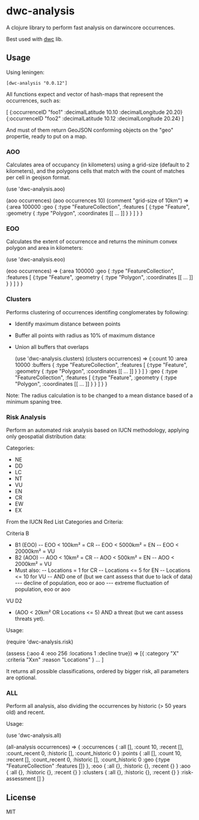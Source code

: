# dwc-analysis

A clojure library to perform fast analysis on darwincore occurrences.

Best used with [dwc](http://github.com/diogok/dwc) lib.

## Usage

Using leningen:

    [dwc-analysis "0.0.12"]

All functions expect and vector of hash-maps that represent the occurrences, such as:

  [
    {:occurrenceID "foo1" :decimalLatitude 10.10 :decimalLongitude 20.20}
    {:occurrenceID "foo2" :decimalLatitude 10.12 :decimalLongitude 20.24}
  ]

And must of them return GeoJSON conforming objects on the "geo" propertie, ready to put on a map.

### AOO

Calculates area of occupancy (in kilometers) using a grid-size (default to 2 kilometers), and the polygons cells that match with the count of matches per cell in geojson format.

  (use 'dwc-analysis.aoo)

  (aoo occurrences) 
  (aoo occurrences 10) (comment "grid-size of 10km")
  => {:area 100000
      :geo {
        :type "FeatureCollection",
        :features [
          {:type "Feature",
           :geometry {
             :type "Polygon",
             :coordinates [[ ... ]]
           }
          }
        ]
      }
     }

### EOO

Calculates the extent of occurrencce and returns the mininum convex polygon and area in kilometers:

  (use 'dwc-analysis.eoo)
   
  (eoo occurrences)
  => {:area 100000
      :geo {
        :type "FeatureCollection",
        :features [
          {:type "Feature",
           :geometry {
             :type "Polygon",
             :coordinates [[ ... ]]
           }
          }
        ]
      }
    } 

### Clusters 

Performs clustering of occurrences identifing conglomerates by following:

- Identify maximum distance between points
- Buffer all points with radius as 10% of maximum distance
- Union all buffers that overlaps

  (use 'dwc-analysis.clusters)
  (clusters occurrences)
  => {:count 10
      :area 10000
      :buffers {
        :type "FeatureCollection",
        :features [
          {:type "Feature",
           :geometry {
             :type "Polygon",
             :coordinates [[ ... ]]
           }
          }
        ]
      }
      :geo {
        :type "FeatureCollection",
        :features [
          {:type "Feature",
           :geometry {
             :type "Polygon",
             :coordinates [[ ... ]]
           }
          }
        ]
      }
    }

Note: The radius calculation is to be changed to a mean distance based of a minimum spaning tree.


### Risk Analysis

Perform an automated risk analysis based on IUCN methodology, applying only geospatial distribution data:

Categories:

- NE
- DD
- LC
- NT
- VU
- EN
- CR
- EW
- EX

From the IUCN Red List Categories and Criteria:

Criteria B 
- B1 (EOO)
-- EOO < 100km² = CR
-- EOO < 5000km² = EN
-- EOO < 20000km² = VU
- B2 (AOO)
-- AOO < 10km² = CR
-- AOO < 500km² = EN
-- AOO < 2000km² = VU
- Must also:
-- Locations = 1 for CR
-- Locations <= 5 for EN
-- Locations <= 10 for VU
-- AND one of (but we cant assess that due to lack of data)
--- decline of population, eoo or aoo
--- extreme fluctuation of population, eoo or aoo

VU D2
- (AOO < 20km² OR Locations <= 5) AND a threat (but we cant assess threats yet).

Usage:

  (require 'dwc-analysis.risk)

  (assess {:aoo 4 :eoo 256 :locations 1 :decline true})
    => [{ :category "X" :criteria "Xxn" :reason "Locations" } ... ]

It returns all possible classifications, ordered by bigger risk, all parameters are optional.

### ALL

Perform all analysis, also dividing the occurrences by historic (> 50 years old) and recent.

Usage:
    
   (use 'dwc-analysis.all)

   (all-analysis occurrences)
    => {
      :occurrences {
        :all [],
        :count 10,
        :recent [],
        :count_recent 0,
        :historic [],
        :count_historic 0
      }
      :points {
        :all [],
        :count 10,
        :recent [],
        :count_recent 0,
        :historic [],
        :count_historic 0
        :geo {:type "FeatureCollection" :features []}
      },
      :eoo {
        :all {},
        :historic {},
        :recent {}
      }
      :aoo {
        :all {},
        :historic {},
        :recent {}
      }
      :clusters {
        :all {},
        :historic {},
        :recent {}
      }
      :risk-assessment []
    }

## License

MIT

